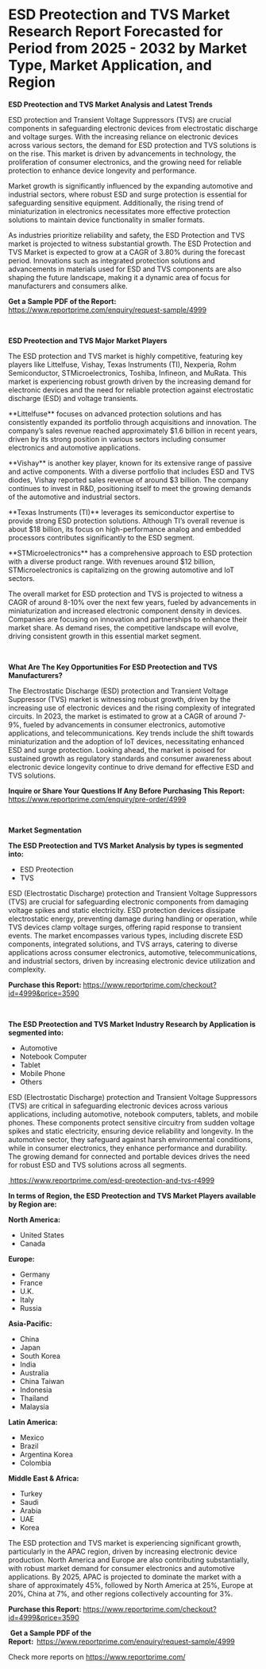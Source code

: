 <p><h1>ESD Preotection and TVS Market Research Report Forecasted for Period from 2025 -  2032 by Market Type, Market Application, and Region</h1></p><p><strong>ESD Preotection and TVS Market Analysis and Latest Trends</strong></p>
<p><p>ESD protection and Transient Voltage Suppressors (TVS) are crucial components in safeguarding electronic devices from electrostatic discharge and voltage surges. With the increasing reliance on electronic devices across various sectors, the demand for ESD protection and TVS solutions is on the rise. This market is driven by advancements in technology, the proliferation of consumer electronics, and the growing need for reliable protection to enhance device longevity and performance.</p><p>Market growth is significantly influenced by the expanding automotive and industrial sectors, where robust ESD and surge protection is essential for safeguarding sensitive equipment. Additionally, the rising trend of miniaturization in electronics necessitates more effective protection solutions to maintain device functionality in smaller formats. </p><p>As industries prioritize reliability and safety, the ESD Protection and TVS market is projected to witness substantial growth. The ESD Protection and TVS Market is expected to grow at a CAGR of 3.80% during the forecast period. Innovations such as integrated protection solutions and advancements in materials used for ESD and TVS components are also shaping the future landscape, making it a dynamic area of focus for manufacturers and consumers alike.</p></p>
<p><strong>Get a Sample PDF of the Report:&nbsp;</strong> <a href="https://www.reportprime.com/enquiry/request-sample/4999?utm_campaign=3511&utm_medium=2&utm_source=Github&utm_content=ia&utm_term=19032025&utm_id=esd-preotection-and-tvs">https://www.reportprime.com/enquiry/request-sample/4999</a></p>
<p>&nbsp;</p>
<p><strong>ESD Preotection and TVS Major Market Players</strong></p>
<p><p>The ESD protection and TVS market is highly competitive, featuring key players like Littelfuse, Vishay, Texas Instruments (TI), Nexperia, Rohm Semiconductor, STMicroelectronics, Toshiba, Infineon, and MuRata. This market is experiencing robust growth driven by the increasing demand for electronic devices and the need for reliable protection against electrostatic discharge (ESD) and voltage transients.</p><p>**Littelfuse** focuses on advanced protection solutions and has consistently expanded its portfolio through acquisitions and innovation. The company’s sales revenue reached approximately $1.6 billion in recent years, driven by its strong position in various sectors including consumer electronics and automotive applications.</p><p>**Vishay** is another key player, known for its extensive range of passive and active components. With a diverse portfolio that includes ESD and TVS diodes, Vishay reported sales revenue of around $3 billion. The company continues to invest in R&D, positioning itself to meet the growing demands of the automotive and industrial sectors.</p><p>**Texas Instruments (TI)** leverages its semiconductor expertise to provide strong ESD protection solutions. Although TI’s overall revenue is about $18 billion, its focus on high-performance analog and embedded processors contributes significantly to the ESD segment.</p><p>**STMicroelectronics** has a comprehensive approach to ESD protection with a diverse product range. With revenues around $12 billion, STMicroelectronics is capitalizing on the growing automotive and IoT sectors.</p><p>The overall market for ESD protection and TVS is projected to witness a CAGR of around 8-10% over the next few years, fueled by advancements in miniaturization and increased electronic component density in devices. Companies are focusing on innovation and partnerships to enhance their market share. As demand rises, the competitive landscape will evolve, driving consistent growth in this essential market segment.</p></p>
<p>&nbsp;</p>
<p><strong>What Are The Key Opportunities For ESD Preotection and TVS Manufacturers?</strong></p>
<p><p>The Electrostatic Discharge (ESD) protection and Transient Voltage Suppressor (TVS) market is witnessing robust growth, driven by the increasing use of electronic devices and the rising complexity of integrated circuits. In 2023, the market is estimated to grow at a CAGR of around 7-9%, fueled by advancements in consumer electronics, automotive applications, and telecommunications. Key trends include the shift towards miniaturization and the adoption of IoT devices, necessitating enhanced ESD and surge protection. Looking ahead, the market is poised for sustained growth as regulatory standards and consumer awareness about electronic device longevity continue to drive demand for effective ESD and TVS solutions.</p></p>
<p><strong>Inquire or Share Your Questions If Any Before Purchasing This Report:</strong> <a href="https://www.reportprime.com/enquiry/pre-order/4999?utm_campaign=3511&utm_medium=2&utm_source=Github&utm_content=ia&utm_term=19032025&utm_id=esd-preotection-and-tvs">https://www.reportprime.com/enquiry/pre-order/4999</a></p>
<p>&nbsp;</p>
<p><strong>Market Segmentation</strong></p>
<p><strong>The ESD Preotection and TVS Market Analysis by types is segmented into:</strong></p>
<p><ul><li>ESD Preotection</li><li>TVS</li></ul></p>
<p><p>ESD (Electrostatic Discharge) protection and Transient Voltage Suppressors (TVS) are crucial for safeguarding electronic components from damaging voltage spikes and static electricity. ESD protection devices dissipate electrostatic energy, preventing damage during handling or operation, while TVS devices clamp voltage surges, offering rapid response to transient events. The market encompasses various types, including discrete ESD components, integrated solutions, and TVS arrays, catering to diverse applications across consumer electronics, automotive, telecommunications, and industrial sectors, driven by increasing electronic device utilization and complexity.</p></p>
<p><strong>Purchase this Report:&nbsp;</strong><a href="https://www.reportprime.com/checkout?id=4999&price=3590&utm_campaign=3511&utm_medium=2&utm_source=Github&utm_content=ia&utm_term=19032025&utm_id=esd-preotection-and-tvs">https://www.reportprime.com/checkout?id=4999&price=3590</a></p>
<p>&nbsp;</p>
<p><strong>The ESD Preotection and TVS Market Industry Research by Application is segmented into:</strong></p>
<p><ul><li>Automotive</li><li>Notebook Computer</li><li>Tablet</li><li>Mobile Phone</li><li>Others</li></ul></p>
<p><p>ESD (Electrostatic Discharge) protection and Transient Voltage Suppressors (TVS) are critical in safeguarding electronic devices across various applications, including automotive, notebook computers, tablets, and mobile phones. These components protect sensitive circuitry from sudden voltage spikes and static electricity, ensuring device reliability and longevity. In the automotive sector, they safeguard against harsh environmental conditions, while in consumer electronics, they enhance performance and durability. The growing demand for connected and portable devices drives the need for robust ESD and TVS solutions across all segments.</p></p>
<p><a href="https://www.reportprime.com/esd-preotection-and-tvs-r4999?utm_campaign=3511&utm_medium=2&utm_source=Github&utm_content=ia&utm_term=19032025&utm_id=esd-preotection-and-tvs">&nbsp;https://www.reportprime.com/esd-preotection-and-tvs-r4999</a></p>
<p><strong>In terms of Region, the ESD Preotection and TVS Market Players available by Region are:</strong></p>
<p>
    <p> <strong> North America: </strong>
        <ul>
            <li>United States</li>
            <li>Canada</li>
        </ul>
        </p> 
    <p> <strong> Europe: </strong>
        <ul>
            <li>Germany</li>
            <li>France</li>
            <li>U.K.</li>
            <li>Italy</li>
            <li>Russia</li>
        </ul>
        </p> 
    <p> <strong> Asia-Pacific: </strong>
        <ul>
            <li>China</li>
            <li>Japan</li>
            <li>South Korea</li>
            <li>India</li>
            <li>Australia</li>
            <li>China Taiwan</li>
            <li>Indonesia</li>
            <li>Thailand</li>
            <li>Malaysia</li>
        </ul>
        </p> 
    <p> <strong> Latin America: </strong>
        <ul>
            <li>Mexico</li>
            <li>Brazil</li>
            <li>Argentina Korea</li>
            <li>Colombia</li>
        </ul>
        </p> 
    <p> <strong> Middle East & Africa: </strong>
        <ul>
            <li>Turkey</li>
            <li>Saudi</li>
            <li>Arabia</li>
            <li>UAE</li>
            <li>Korea</li>
        </ul>
    </p>
    </p>
<p><p>The ESD protection and TVS market is experiencing significant growth, particularly in the APAC region, driven by increasing electronic device production. North America and Europe are also contributing substantially, with robust market demand for consumer electronics and automotive applications. By 2025, APAC is projected to dominate the market with a share of approximately 45%, followed by North America at 25%, Europe at 20%, China at 7%, and other regions collectively accounting for 3%.</p></p>
<p><strong>Purchase this Report: </strong><a href="https://www.reportprime.com/checkout?id=4999&price=3590&utm_campaign=3511&utm_medium=2&utm_source=Github&utm_content=ia&utm_term=19032025&utm_id=esd-preotection-and-tvs">https://www.reportprime.com/checkout?id=4999&price=3590</a></p>
<p>&nbsp;<strong>Get a Sample PDF of the Report:&nbsp;&nbsp;</strong><a href="https://www.reportprime.com/enquiry/request-sample/4999?utm_campaign=3511&utm_medium=2&utm_source=Github&utm_content=ia&utm_term=19032025&utm_id=esd-preotection-and-tvs">https://www.reportprime.com/enquiry/request-sample/4999</a></p>
<p><strong></strong></p>
<p>Check more reports on <a href="https://www.reportprime.com/?utm_campaign=3511&utm_medium=2&utm_source=Github&utm_content=ia&utm_term=19032025&utm_id=esd-preotection-and-tvs">https://www.reportprime.com/</a></p>